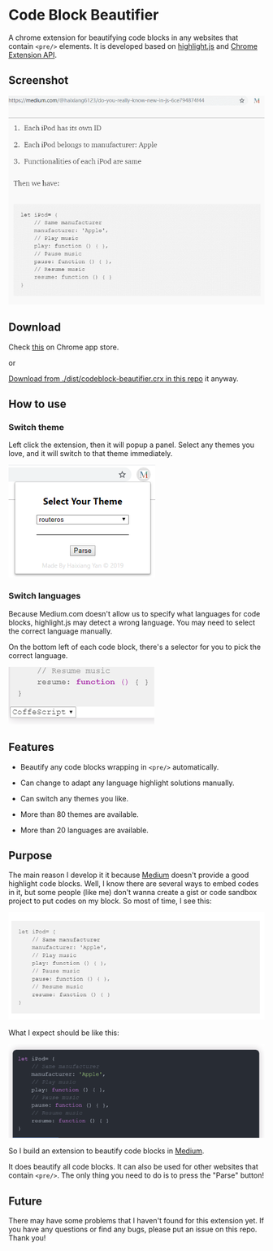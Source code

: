# Code Block Beautifier 
A chrome extension for beautifying code blocks in any websites that contain `<pre/>` elements. It is developed based on [highlight.js](https://highlightjs.org/) and [Chrome Extension API](https://developer.chrome.com/home).

## Screenshot

![Preview](screenshot/preview.gif)

## Download

Check [this]() on Chrome app store.

or

[Download from ./dist/codeblock-beautifier.crx in this repo](./dist) it anyway.

## How to use

### Switch theme
Left click the extension, then it will popup a panel. Select any themes you love, and it will switch to that theme immediately.

![Switch Theme](screenshot/themePanel.PNG)

### Switch languages
Because Medium.com doesn't allow us to specify what languages for code blocks, highlight.js may detect a wrong language.
You may need to select the correct language manually.

On the bottom left of each code block, there's a selector for you to pick the correct language.

![Languages Selector](screenshot/langSelector.PNG)


## Features

* Beautify any code blocks wrapping in `<pre/>` automatically.

* Can change to adapt any language highlight solutions manually.

* Can switch any themes you like.

* More than 80 themes are available.

* More than 20 languages are available.

## Purpose
The main reason I develop it it because [Medium](www.medium.com) doesn't provide a good highlight code blocks.
Well, I know there are several ways to embed codes in it, but some people (like me) don't wanna create a gist or code sandbox project
to put codes on my block. So most of time, I see this:

![No highlight](screenshot/medium.PNG)

What I expect should be like this:

![Highlight](screenshot/jianshu.PNG)

So I build an extension to beautify code blocks in [Medium](www.medium.com).

It does beautify all code blocks. It can also be used for other websites that contain `<pre/>`.
The only thing you need to do is to press the "Parse" button!

## Future
There may have some problems that I haven't found for this extension yet. If you have any questions or find any bugs, please put an issue on this repo. Thank you!